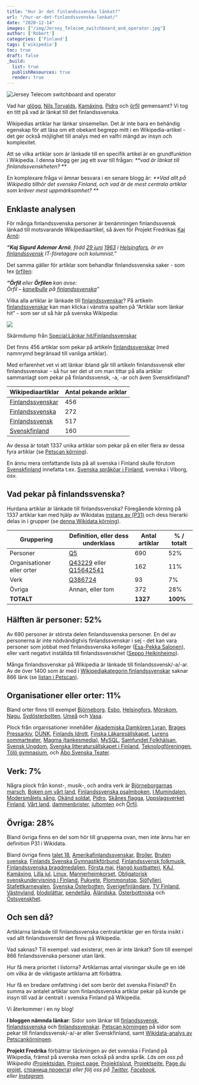 ```yaml
---
title: "Hur är det finlandssvenska länkat?"
url: "/hur-ar-det-finlandssvenska-lankat/"
date: "2020-12-14"
images: ["/img/Jersey_Telecom_switchboard_and_operator.jpg"]
author: ['Robert']
categories: ['Finland']
tags: ['wikipedia']
toc: true
draft: false
_build:
  list: true
  publishResources: true
  render: true
---
```


![Jersey Telecom switchboard and operator](/img/Jersey_Telecom_switchboard_and_operator.jpg)


Vad har [glögg](https://sv.wikipedia.org/wiki/Gl%C3%B6gg), [Nils Torvalds](https://sv.wikipedia.org/wiki/Nils_Torvalds), [Kamäxing](https://sv.wikipedia.org/wiki/Kamäxing), [Pidro](https://sv.wikipedia.org/wiki/Pidro) och [örfil](https://sv.wikipedia.org/wiki/Örfil) gemensamt? Vi tog en titt på vad är länkat till det finlandssvenska.

Wikipedias artiklar har länkar sinsemellan. Det är inte bara en behändig egenskap för att läsa om ett obekant begrepp mitt i en Wikipedia-artikel - det ger också möjlighet till analys med en valfri mängd av insyn och komplexitet. 

Att se vilka artiklar som är länkade till en specifik artikel är en grundfunktion i Wikipedia. I denna blogg ger jag ett svar till frågan: _**vad är länkat till finlandssvenskheten? **_

En komplexare fråga vi ämnar besvara i en senare blogg är: _**Vad allt på Wikipedia tillhör det svenska Finland, och vad är de mest centrala artiklar som kräver mest uppmärksamhet? **_

## Enklaste analysen

För många finlandssvenska personer är benämningen finlandssvensk länkad till motsvarande Wikipediaartikel, så även för Projekt Fredrikas [Kaj Arnö](https://sv.wikipedia.org/wiki/Kaj_Arn%C3%B6): 

_**“Kaj Sigurd Ademar Arnö**, född [29 juni](https://sv.wikipedia.org/wiki/29_juni) [1963](https://sv.wikipedia.org/wiki/1963) i [Helsingfors](https://sv.wikipedia.org/wiki/Helsingfors), är en [finlandssvensk](https://sv.wikipedia.org/wiki/Finlandssvensk) IT-företagare och kolumnist.”_

Det samma gäller för artiklar som behandlar finlandssvenska saker - som tex [örfilen](https://sv.wikipedia.org/wiki/%C3%96rfil): 

_**“Örfil** eller **Örfilen** kan avse:  
Örfil – [kanelbulle](https://sv.wikipedia.org/wiki/Kanelbulle) på [finlandssvenska](https://sv.wikipedia.org/wiki/Finlandssvenska)”_

Vilka alla artiklar är länkade till [finlandssvenskar](https://sv.wikipedia.org/wiki/Finlandssvenska)? På artikeln [finlandssvenskar](https://sv.wikipedia.org/wiki/Finlandssvenska) kan man klicka i vänstra spalten på “Artiklar som länkar hit” - som ser ut så här på svenska Wikipedia: 

![](https://lh3.googleusercontent.com/Xmf6a5GCzdosqdasJnfVNK4ZIaEwD9btoQuynm5ZQuTk5LxCZ1jFHquN1uyxpT-QB59ijKNgzW-QBLVaH9sRgeL-1SrsHlmZ179SFsejff2qBpPI4WR302C-8z2WZipgrNwkszRB)

Skärmdump från [Special:Länkar hit/Finlandssvenskar](https://sv.wikipedia.org/wiki/Special:L%C3%A4nkar_hit/Finlandssvenskar)

Det finns 456 artiklar som pekar på artikeln [finlandssvenskar](https://sv.wikipedia.org/wiki/Finlandssvenska) (med namnrymd begränsad till vanliga artiklar). 

Med erfarenhet vet vi att länkar ibland går till artikeln finlandssvensk eller finlandssvenskar - så hur ser det ut om man tittar på alla artiklar sammanlagt som pekar på finlandssvensk, -a, -ar och även Svenskfinland? 

|**Wikipediaartiklar**|**Antal pekande ariklar**|
|---|---|
|[Finlandssvenskar](https://sv.wikipedia.org/w/index.php?title=Special%3AL%C3%A4nkar+hit&limit=500&target=Finlandssvenskar&namespace=0)|456|
|[Finlandssvenska](https://sv.wikipedia.org/w/index.php?title=Special%3AL%C3%A4nkar+hit&limit=500&target=Finlandssvenska&namespace=0)|272|
|[Finlandssvensk](https://sv.wikipedia.org/w/index.php?title=Special:L%C3%A4nkar_hit/Finlandssvensk&namespace=0&limit=500&from=0)|517|
|[Svenskfinland](https://sv.wikipedia.org/w/index.php?title=Special%3AL%C3%A4nkar+hit&limit=500&target=Svenskfinland&namespace=0)|160|

Av dessa är totalt 1337 unika artiklar som pekar på en eller flera av dessa fyra artiklar (se [Petscan körning](https://petscan.wmflabs.org/?psid=17994203)). 

En ännu mera omfattande lista på all svenska i Finland skulle förutom [Svenskfinland](https://sv.wikipedia.org/wiki/Svenskfinland) innefatta t.ex. [Svenska språköar i Finland](https://sv.wikipedia.org/wiki/Svenska_spr%C3%A5k%C3%B6ar_i_Finland), svenska i Viborg, osv.

## Vad pekar på finlandssvenska?

Hurdana artiklar är länkade till finlandssvenska? Föregående körning på 1337 artiklar kan med hjälp av Wikidatas [instans av (P31)](https://www.wikidata.org/wiki/Property:P31) och dess hierarki delas in i grupper (se [denna Wikidata körning](https://query.wikidata.org/#%23%20Sidor%20som%20pekar%20p%C3%A5%20finlandssvensk%2F-a%2F-ar%20eller%20Svenskfinland%20p%C3%A5%20svenska%20Wikipedia%0ASELECT%20DISTINCT%20%3Fitem%20%3FitemLabel%20%3FgruppLabel%20%3Fwpsv%0AWHERE%20%0A%7B%0A%20%20VALUES%20%3Fitem%7Bwd%3AQ156749%20wd%3AQ21198%20wd%3AQ33384%20wd%3AQ33%20wd%3AQ1412%20wd%3AQ3361959%20wd%3AQ613979%20wd%3AQ1757%20wd%3AQ850%20wd%3AQ52062%20wd%3AQ9027%20wd%3AQ10676638%20wd%3AQ917874%20wd%3AQ153938%20wd%3AQ726673%20wd%3AQ34253%20wd%3AQ883628%20wd%3AQ7723658%20wd%3AQ1367643%20wd%3AQ949046%20wd%3AQ16%20wd%3AQ4129949%20wd%3AQ1077396%20wd%3AQ1420%20wd%3AQ56463%20wd%3AQ70428%20wd%3AQ503144%20wd%3AQ38511%20wd%3AQ1418787%20wd%3AQ1139319%20wd%3AQ25579%20wd%3AQ215339%20wd%3AQ162483%20wd%3AQ466595%20wd%3AQ356644%20wd%3AQ165192%20wd%3AQ106085%20wd%3AQ2083%20wd%3AQ5372%20wd%3AQ1681353%20wd%3AQ152306%20wd%3AQ2087%20wd%3AQ350183%20wd%3AQ29358%20wd%3AQ465687%20wd%3AQ5702%20wd%3AQ8188%20wd%3AQ444747%20wd%3AQ6894%20wd%3AQ6527%20wd%3AQ139549%20wd%3AQ845537%20wd%3AQ1974329%20wd%3AQ45682%20wd%3AQ315796%20wd%3AQ3776392%20wd%3AQ1461092%20wd%3AQ5083751%20wd%3AQ969743%20wd%3AQ434081%20wd%3AQ278490%20wd%3AQ435209%20wd%3AQ983641%20wd%3AQ29721%20wd%3AQ956350%20wd%3AQ457017%20wd%3AQ742599%20wd%3AQ6083142%20wd%3AQ6083150%20wd%3AQ465912%20wd%3AQ1800181%20wd%3AQ6210955%20wd%3AQ4962596%20wd%3AQ298714%20wd%3AQ313354%20wd%3AQ450909%20wd%3AQ34812%20wd%3AQ2024%20wd%3AQ1084421%20wd%3AQ586239%20wd%3AQ10304508%20wd%3AQ10686773%20wd%3AQ1805472%20wd%3AQ10684616%20wd%3AQ7056905%20wd%3AQ10728516%20wd%3AQ1546521%20wd%3AQ170284%20wd%3AQ4354509%20wd%3AQ1862893%20wd%3AQ54277%20wd%3AQ186206%20wd%3AQ10495574%20wd%3AQ3433569%20wd%3AQ10436574%20wd%3AQ47034%20wd%3AQ127623%20wd%3AQ208287%20wd%3AQ125080%20wd%3AQ4439%20wd%3AQ10512929%20wd%3AQ5711%20wd%3AQ154502%20wd%3AQ10404304%20wd%3AQ5712%20wd%3AQ181055%20wd%3AQ40858%20wd%3AQ1136594%20wd%3AQ3498971%20wd%3AQ203047%20wd%3AQ1756619%20wd%3AQ1412403%20wd%3AQ4357404%20wd%3AQ367780%20wd%3AQ489157%20wd%3AQ170087%20wd%3AQ639425%20wd%3AQ254979%20wd%3AQ12800%20wd%3AQ7989641%20wd%3AQ157552%20wd%3AQ12876%20wd%3AQ1215800%20wd%3AQ165651%20wd%3AQ918261%20wd%3AQ10495587%20wd%3AQ38712%20wd%3AQ21128%20wd%3AQ47499%20wd%3AQ26615%20wd%3AQ200982%20wd%3AQ161139%20wd%3AQ730475%20wd%3AQ101711%20wd%3AQ10532427%20wd%3AQ388%20wd%3AQ177456%20wd%3AQ10685649%20wd%3AQ1501828%20wd%3AQ267753%20wd%3AQ874515%20wd%3AQ2374098%20wd%3AQ498448%20wd%3AQ332219%20wd%3AQ790170%20wd%3AQ1977568%20wd%3AQ1426471%20wd%3AQ10499506%20wd%3AQ33046%20wd%3AQ2340333%20wd%3AQ4384332%20wd%3AQ390446%20wd%3AQ7833366%20wd%3AQ4354801%20wd%3AQ10493748%20wd%3AQ3434073%20wd%3AQ749418%20wd%3AQ10685841%20wd%3AQ3950%20wd%3AQ5584974%20wd%3AQ937984%20wd%3AQ10685548%20wd%3AQ1191714%20wd%3AQ717011%20wd%3AQ3088150%20wd%3AQ378302%20wd%3AQ236985%20wd%3AQ3440223%20wd%3AQ2127308%20wd%3AQ668885%20wd%3AQ594279%20wd%3AQ1370194%20wd%3AQ3513966%20wd%3AQ251868%20wd%3AQ3437710%20wd%3AQ26498%20wd%3AQ1307276%20wd%3AQ10714965%20wd%3AQ3364582%20wd%3AQ525967%20wd%3AQ10655224%20wd%3AQ6085027%20wd%3AQ1558586%20wd%3AQ748513%20wd%3AQ2620606%20wd%3AQ124969%20wd%3AQ5574506%20wd%3AQ39614%20wd%3AQ1745266%20wd%3AQ255208%20wd%3AQ477374%20wd%3AQ4845365%20wd%3AQ6171657%20wd%3AQ13400960%20wd%3AQ156904%20wd%3AQ5568284%20wd%3AQ211421%20wd%3AQ3509245%20wd%3AQ35512%20wd%3AQ4412237%20wd%3AQ2605274%20wd%3AQ544781%20wd%3AQ162760%20wd%3AQ1960285%20wd%3AQ269291%20wd%3AQ3365107%20wd%3AQ158590%20wd%3AQ4967243%20wd%3AQ17582%20wd%3AQ51597%20wd%3AQ51593%20wd%3AQ51606%20wd%3AQ2140646%20wd%3AQ161525%20wd%3AQ8079081%20wd%3AQ1149078%20wd%3AQ2418941%20wd%3AQ4102349%20wd%3AQ3751292%20wd%3AQ270803%20wd%3AQ215628%20wd%3AQ5482110%20wd%3AQ376292%20wd%3AQ769696%20wd%3AQ650570%20wd%3AQ15951606%20wd%3AQ157819%20wd%3AQ1185076%20wd%3AQ157078%20wd%3AQ4980339%20wd%3AQ3540859%20wd%3AQ2376564%20wd%3AQ727756%20wd%3AQ1005082%20wd%3AQ866890%20wd%3AQ6055766%20wd%3AQ326301%20wd%3AQ471307%20wd%3AQ4977388%20wd%3AQ247714%20wd%3AQ3195304%20wd%3AQ6196482%20wd%3AQ768017%20wd%3AQ1516883%20wd%3AQ15004%20wd%3AQ815830%20wd%3AQ2914822%20wd%3AQ1398812%20wd%3AQ10655290%20wd%3AQ10685838%20wd%3AQ280377%20wd%3AQ4355435%20wd%3AQ166171%20wd%3AQ1013619%20wd%3AQ990581%20wd%3AQ4978059%20wd%3AQ4412285%20wd%3AQ327042%20wd%3AQ2071948%20wd%3AQ2166499%20wd%3AQ10495419%20wd%3AQ4947508%20wd%3AQ993435%20wd%3AQ1760141%20wd%3AQ5769849%20wd%3AQ4983949%20wd%3AQ4950775%20wd%3AQ4412025%20wd%3AQ5962822%20wd%3AQ2280107%20wd%3AQ1404784%20wd%3AQ3740912%20wd%3AQ769544%20wd%3AQ180233%20wd%3AQ10484259%20wd%3AQ7899160%20wd%3AQ4979297%20wd%3AQ25777%20wd%3AQ10650514%20wd%3AQ990557%20wd%3AQ986318%20wd%3AQ1010030%20wd%3AQ203512%20wd%3AQ342530%20wd%3AQ1005071%20wd%3AQ999226%20wd%3AQ732159%20wd%3AQ6180825%20wd%3AQ10685558%20wd%3AQ208172%20wd%3AQ2542089%20wd%3AQ539722%20wd%3AQ186470%20wd%3AQ6252988%20wd%3AQ1327535%20wd%3AQ16866029%20wd%3AQ541180%20wd%3AQ3121051%20wd%3AQ4411468%20wd%3AQ1370166%20wd%3AQ5911719%20wd%3AQ4960804%20wd%3AQ5935981%20wd%3AQ10609246%20wd%3AQ314587%20wd%3AQ3321580%20wd%3AQ5822076%20wd%3AQ6191544%20wd%3AQ5711235%20wd%3AQ5969267%20wd%3AQ6041561%20wd%3AQ208584%20wd%3AQ5712862%20wd%3AQ4949153%20wd%3AQ215793%20wd%3AQ10548074%20wd%3AQ10718143%20wd%3AQ80998%20wd%3AQ10438241%20wd%3AQ4957653%20wd%3AQ5612870%20wd%3AQ4941482%20wd%3AQ100235356%20wd%3AQ41350%20wd%3AQ4941617%20wd%3AQ4355682%20wd%3AQ4942868%20wd%3AQ43633%20wd%3AQ1362152%20wd%3AQ1044817%20wd%3AQ5782206%20wd%3AQ1138172%20wd%3AQ1333005%20wd%3AQ237169%20wd%3AQ4973564%20wd%3AQ11890147%20wd%3AQ6193480%20wd%3AQ80973%20wd%3AQ1809582%20wd%3AQ5927407%20wd%3AQ10632399%20wd%3AQ4348311%20wd%3AQ1575641%20wd%3AQ6207629%20wd%3AQ1774399%20wd%3AQ1811970%20wd%3AQ3229479%20wd%3AQ7148033%20wd%3AQ6198559%20wd%3AQ1001768%20wd%3AQ5895473%20wd%3AQ7546810%20wd%3AQ927904%20wd%3AQ1353253%20wd%3AQ6236258%20wd%3AQ6094606%20wd%3AQ2597063%20wd%3AQ433068%20wd%3AQ5747619%20wd%3AQ6195304%20wd%3AQ4984055%20wd%3AQ4411191%20wd%3AQ6068803%20wd%3AQ4345821%20wd%3AQ6020443%20wd%3AQ10728217%20wd%3AQ4852710%20wd%3AQ2984048%20wd%3AQ4567319%20wd%3AQ4990560%20wd%3AQ922901%20wd%3AQ1381875%20wd%3AQ3310900%20wd%3AQ959898%20wd%3AQ126807%20wd%3AQ5621317%20wd%3AQ4768079%20wd%3AQ522797%20wd%3AQ133867%20wd%3AQ2983315%20wd%3AQ318198%20wd%3AQ193468%20wd%3AQ11880587%20wd%3AQ4412696%20wd%3AQ838697%20wd%3AQ926232%20wd%3AQ10718198%20wd%3AQ6333006%20wd%3AQ4455334%20wd%3AQ4976166%20wd%3AQ501352%20wd%3AQ568251%20wd%3AQ1721817%20wd%3AQ3375663%20wd%3AQ10472589%20wd%3AQ5811853%20wd%3AQ66388227%20wd%3AQ6056777%20wd%3AQ10662058%20wd%3AQ5920668%20wd%3AQ10547309%20wd%3AQ1618699%20wd%3AQ2655652%20wd%3AQ217722%20wd%3AQ1418226%20wd%3AQ4981064%20wd%3AQ10727556%20wd%3AQ334993%20wd%3AQ613467%20wd%3AQ6167032%20wd%3AQ5573058%20wd%3AQ5584811%20wd%3AQ10718690%20wd%3AQ4356147%20wd%3AQ4424640%20wd%3AQ4115002%20wd%3AQ10706887%20wd%3AQ378636%20wd%3AQ1232329%20wd%3AQ10403936%20wd%3AQ2687902%20wd%3AQ4987712%20wd%3AQ375093%20wd%3AQ146375%20wd%3AQ10511135%20wd%3AQ926046%20wd%3AQ10709182%20wd%3AQ733791%20wd%3AQ4356011%20wd%3AQ1190677%20wd%3AQ219044%20wd%3AQ10671324%20wd%3AQ4972936%20wd%3AQ30081%20wd%3AQ4349879%20wd%3AQ4349174%20wd%3AQ1797889%20wd%3AQ523543%20wd%3AQ5482184%20wd%3AQ2379706%20wd%3AQ4941380%20wd%3AQ5623543%20wd%3AQ708093%20wd%3AQ10577587%20wd%3AQ3442170%20wd%3AQ10556748%20wd%3AQ272170%20wd%3AQ10467347%20wd%3AQ656619%20wd%3AQ4521719%20wd%3AQ4521712%20wd%3AQ708911%20wd%3AQ4990064%20wd%3AQ4935808%20wd%3AQ3359408%20wd%3AQ4412615%20wd%3AQ4954424%20wd%3AQ5491208%20wd%3AQ44798%20wd%3AQ695738%20wd%3AQ1388058%20wd%3AQ983658%20wd%3AQ542420%20wd%3AQ381726%20wd%3AQ4937202%20wd%3AQ3247040%20wd%3AQ6702789%20wd%3AQ706158%20wd%3AQ10728608%20wd%3AQ5629896%20wd%3AQ10708168%20wd%3AQ713196%20wd%3AQ5543916%20wd%3AQ1794545%20wd%3AQ5711210%20wd%3AQ10589243%20wd%3AQ10665496%20wd%3AQ2074110%20wd%3AQ4950993%20wd%3AQ10726503%20wd%3AQ6083552%20wd%3AQ10649804%20wd%3AQ4954637%20wd%3AQ3375523%20wd%3AQ4412573%20wd%3AQ704505%20wd%3AQ5813871%20wd%3AQ5813876%20wd%3AQ157677%20wd%3AQ1211290%20wd%3AQ4206187%20wd%3AQ18291949%20wd%3AQ4353937%20wd%3AQ4357435%20wd%3AQ2585507%20wd%3AQ10418963%20wd%3AQ4760098%20wd%3AQ2914480%20wd%3AQ10499221%20wd%3AQ5568953%20wd%3AQ3288636%20wd%3AQ2593011%20wd%3AQ3499321%20wd%3AQ10639036%20wd%3AQ18924871%20wd%3AQ3480139%20wd%3AQ3555991%20wd%3AQ4968901%20wd%3AQ4200300%20wd%3AQ5809516%20wd%3AQ518896%20wd%3AQ3430390%20wd%3AQ10685601%20wd%3AQ10561778%20wd%3AQ3544500%20wd%3AQ627889%20wd%3AQ10531653%20wd%3AQ18449915%20wd%3AQ1362352%20wd%3AQ5941624%20wd%3AQ10648408%20wd%3AQ978758%20wd%3AQ10685087%20wd%3AQ10688031%20wd%3AQ4115633%20wd%3AQ10550533%20wd%3AQ3434032%20wd%3AQ2036941%20wd%3AQ6218421%20wd%3AQ938534%20wd%3AQ29787%20wd%3AQ5994760%20wd%3AQ5561370%20wd%3AQ3432435%20wd%3AQ384680%20wd%3AQ10568837%20wd%3AQ10686498%20wd%3AQ297954%20wd%3AQ271033%20wd%3AQ4956216%20wd%3AQ10549031%20wd%3AQ4717763%20wd%3AQ502907%20wd%3AQ162051%20wd%3AQ3054196%20wd%3AQ208324%20wd%3AQ6030716%20wd%3AQ386637%20wd%3AQ10501225%20wd%3AQ1342840%20wd%3AQ446308%20wd%3AQ10412233%20wd%3AQ2920215%20wd%3AQ3067249%20wd%3AQ10691660%20wd%3AQ10447383%20wd%3AQ2632947%20wd%3AQ518479%20wd%3AQ361810%20wd%3AQ4411847%20wd%3AQ5400516%20wd%3AQ4793036%20wd%3AQ503672%20wd%3AQ4961756%20wd%3AQ5816694%20wd%3AQ4354798%20wd%3AQ10669695%20wd%3AQ3735570%20wd%3AQ578398%20wd%3AQ30818%20wd%3AQ158947%20wd%3AQ5413089%20wd%3AQ49094909%20wd%3AQ5413897%20wd%3AQ6192093%20wd%3AQ6416283%20wd%3AQ10711502%20wd%3AQ697680%20wd%3AQ4939893%20wd%3AQ6026709%20wd%3AQ2463032%20wd%3AQ1813529%20wd%3AQ147861%20wd%3AQ162040%20wd%3AQ434320%20wd%3AQ6421374%20wd%3AQ10498075%20wd%3AQ10657864%20wd%3AQ7654934%20wd%3AQ10518432%20wd%3AQ1388503%20wd%3AQ6171400%20wd%3AQ5720008%20wd%3AQ5614500%20wd%3AQ10430705%20wd%3AQ5400761%20wd%3AQ5722805%20wd%3AQ126946%20wd%3AQ5957119%20wd%3AQ10550548%20wd%3AQ10572870%20wd%3AQ6201915%20wd%3AQ10495409%20wd%3AQ633371%20wd%3AQ5557681%20wd%3AQ2917639%20wd%3AQ4410996%20wd%3AQ4990690%20wd%3AQ5822729%20wd%3AQ189603%20wd%3AQ432789%20wd%3AQ4984622%20wd%3AQ10495422%20wd%3AQ333399%20wd%3AQ957314%20wd%3AQ3378429%20wd%3AQ10699747%20wd%3AQ4349506%20wd%3AQ10457208%20wd%3AQ6170001%20wd%3AQ18332624%20wd%3AQ5915864%20wd%3AQ6080891%20wd%3AQ629208%20wd%3AQ4349735%20wd%3AQ10431250%20wd%3AQ10516456%20wd%3AQ5737158%20wd%3AQ959307%20wd%3AQ10659424%20wd%3AQ4962589%20wd%3AQ159640%20wd%3AQ4352802%20wd%3AQ5229200%20wd%3AQ4411296%20wd%3AQ6237217%20wd%3AQ6093128%20wd%3AQ6068829%20wd%3AQ42037%20wd%3AQ6192098%20wd%3AQ3195295%20wd%3AQ1388565%20wd%3AQ4954301%20wd%3AQ10688449%20wd%3AQ3043628%20wd%3AQ2986117%20wd%3AQ4939978%20wd%3AQ4356895%20wd%3AQ2271104%20wd%3AQ10531473%20wd%3AQ10554997%20wd%3AQ10669423%20wd%3AQ1788243%20wd%3AQ4937043%20wd%3AQ10607887%20wd%3AQ10671926%20wd%3AQ10669976%20wd%3AQ5588628%20wd%3AQ5650465%20wd%3AQ10542885%20wd%3AQ10587280%20wd%3AQ4936358%20wd%3AQ2631840%20wd%3AQ11880042%20wd%3AQ4350224%20wd%3AQ1229469%20wd%3AQ4353724%20wd%3AQ1238358%20wd%3AQ10495376%20wd%3AQ2491030%20wd%3AQ1627962%20wd%3AQ10622037%20wd%3AQ10685007%20wd%3AQ66386628%20wd%3AQ10657445%20wd%3AQ4981950%20wd%3AQ711754%20wd%3AQ10685006%20wd%3AQ5979961%20wd%3AQ2944333%20wd%3AQ49095039%20wd%3AQ10467780%20wd%3AQ10728517%20wd%3AQ5978061%20wd%3AQ10495378%20wd%3AQ6225599%20wd%3AQ5456476%20wd%3AQ10524626%20wd%3AQ4990828%20wd%3AQ10495377%20wd%3AQ5559019%20wd%3AQ10495375%20wd%3AQ4354515%20wd%3AQ18334599%20wd%3AQ18291321%20wd%3AQ10475743%20wd%3AQ6218043%20wd%3AQ10546402%20wd%3AQ10602113%20wd%3AQ10725592%20wd%3AQ4115635%20wd%3AQ6047440%20wd%3AQ4118159%20wd%3AQ54879212%20wd%3AQ3742071%20wd%3AQ10495379%20wd%3AQ5564526%20wd%3AQ2498919%20wd%3AQ5797620%20wd%3AQ4965407%20wd%3AQ158933%20wd%3AQ10700009%20wd%3AQ4990509%20wd%3AQ3365601%20wd%3AQ3355299%20wd%3AQ2618532%20wd%3AQ10685751%20wd%3AQ10651351%20wd%3AQ4959406%20wd%3AQ10480283%20wd%3AQ6092378%20wd%3AQ4940940%20wd%3AQ6015786%20wd%3AQ6014885%20wd%3AQ3121041%20wd%3AQ5630011%20wd%3AQ16503223%20wd%3AQ5731022%20wd%3AQ3127253%20wd%3AQ31883651%20wd%3AQ3431677%20wd%3AQ10432187%20wd%3AQ156909%20wd%3AQ5899235%20wd%3AQ10685114%20wd%3AQ10551425%20wd%3AQ5581988%20wd%3AQ5737649%20wd%3AQ2708757%20wd%3AQ10655289%20wd%3AQ7104126%20wd%3AQ10497507%20wd%3AQ3426198%20wd%3AQ928815%20wd%3AQ4976317%20wd%3AQ240503%20wd%3AQ10685689%20wd%3AQ1827236%20wd%3AQ3929247%20wd%3AQ2688035%20wd%3AQ4978988%20wd%3AQ4970087%20wd%3AQ2619203%20wd%3AQ10718477%20wd%3AQ10726162%20wd%3AQ10489166%20wd%3AQ10539319%20wd%3AQ10543791%20wd%3AQ18663131%20wd%3AQ3593696%20wd%3AQ4574497%20wd%3AQ4564152%20wd%3AQ5802005%20wd%3AQ5973556%20wd%3AQ5403259%20wd%3AQ5799529%20wd%3AQ10718046%20wd%3AQ10727328%20wd%3AQ4981999%20wd%3AQ571539%20wd%3AQ10436542%20wd%3AQ4952745%20wd%3AQ6018726%20wd%3AQ10495603%20wd%3AQ10495374%20wd%3AQ6029622%20wd%3AQ10590578%20wd%3AQ10517225%20wd%3AQ1257462%20wd%3AQ10677241%20wd%3AQ17383808%20wd%3AQ5582743%20wd%3AQ5975330%20wd%3AQ4919786%20wd%3AQ5564118%20wd%3AQ4261958%20wd%3AQ10495420%20wd%3AQ4978943%20wd%3AQ6257678%20wd%3AQ5412195%20wd%3AQ6189179%20wd%3AQ10570967%20wd%3AQ10571253%20wd%3AQ948713%20wd%3AQ1318907%20wd%3AQ2805299%20wd%3AQ3503516%20wd%3AQ10411411%20wd%3AQ5774609%20wd%3AQ10667070%20wd%3AQ5954285%20wd%3AQ6004684%20wd%3AQ4990622%20wd%3AQ10686730%20wd%3AQ5450448%20wd%3AQ10570406%20wd%3AQ4980980%20wd%3AQ10540309%20wd%3AQ5979975%20wd%3AQ5783522%20wd%3AQ10551726%20wd%3AQ4962445%20wd%3AQ5796266%20wd%3AQ524595%20wd%3AQ4532003%20wd%3AQ10416908%20wd%3AQ1861908%20wd%3AQ6179946%20wd%3AQ5907265%20wd%3AQ6229189%20wd%3AQ5558799%20wd%3AQ5816212%20wd%3AQ892040%20wd%3AQ1806663%20wd%3AQ490865%20wd%3AQ10727338%20wd%3AQ10677815%20wd%3AQ19924411%20wd%3AQ5800070%20wd%3AQ10689159%20wd%3AQ5986246%20wd%3AQ5553770%20wd%3AQ10465508%20wd%3AQ10423786%20wd%3AQ5969855%20wd%3AQ4947029%20wd%3AQ5816223%20wd%3AQ10718682%20wd%3AQ5559459%20wd%3AQ6169101%20wd%3AQ3056425%20wd%3AQ4969260%20wd%3AQ1995327%20wd%3AQ10429494%20wd%3AQ56855058%20wd%3AQ10650896%20wd%3AQ5818581%20wd%3AQ6155062%20wd%3AQ10502498%20wd%3AQ4970646%20wd%3AQ871640%20wd%3AQ6191217%20wd%3AQ93760159%20wd%3AQ10434615%20wd%3AQ4938094%20wd%3AQ4935302%20wd%3AQ1208899%20wd%3AQ5486933%20wd%3AQ2580727%20wd%3AQ4354424%20wd%3AQ5407103%20wd%3AQ4939333%20wd%3AQ4937175%20wd%3AQ10684772%20wd%3AQ5317584%20wd%3AQ2053697%20wd%3AQ6205563%20wd%3AQ102071%20wd%3AQ4961250%20wd%3AQ1026388%20wd%3AQ1254176%20wd%3AQ5770380%20wd%3AQ5908718%20wd%3AQ10547560%20wd%3AQ1038599%20wd%3AQ10495418%20wd%3AQ4934135%20wd%3AQ4990374%20wd%3AQ10604726%20wd%3AQ6001453%20wd%3AQ5545276%20wd%3AQ14405085%20wd%3AQ526840%20wd%3AQ10495417%20wd%3AQ4990689%20wd%3AQ5610819%20wd%3AQ3462392%20wd%3AQ4956366%20wd%3AQ1336734%20wd%3AQ10699054%20wd%3AQ1081656%20wd%3AQ10682301%20wd%3AQ5615793%20wd%3AQ425967%20wd%3AQ5895403%20wd%3AQ1385771%20wd%3AQ5913928%20wd%3AQ4937208%20wd%3AQ41310%20wd%3AQ337533%20wd%3AQ901059%20wd%3AQ10498201%20wd%3AQ6180442%20wd%3AQ4353131%20wd%3AQ10430409%20wd%3AQ436856%20wd%3AQ1908828%20wd%3AQ5945455%20wd%3AQ4935086%20wd%3AQ4357081%20wd%3AQ13544%20wd%3AQ1785182%20wd%3AQ1284472%20wd%3AQ5780049%20wd%3AQ2850448%20wd%3AQ6020029%20wd%3AQ4962459%20wd%3AQ1503487%20wd%3AQ6204863%20wd%3AQ4962695%20wd%3AQ4410933%20wd%3AQ5983866%20wd%3AQ621213%20wd%3AQ4349149%20wd%3AQ4974799%20wd%3AQ5488384%20wd%3AQ5629711%20wd%3AQ6179198%20wd%3AQ5810416%20wd%3AQ3793124%20wd%3AQ617713%20wd%3AQ61045693%20wd%3AQ4949953%20wd%3AQ1381679%20wd%3AQ7222507%20wd%3AQ5490866%20wd%3AQ1552601%20wd%3AQ5628560%20wd%3AQ1523361%20wd%3AQ10714109%20wd%3AQ5579704%20wd%3AQ6395488%20wd%3AQ4948528%20wd%3AQ4948588%20wd%3AQ5742742%20wd%3AQ4940266%20wd%3AQ5545338%20wd%3AQ4971949%20wd%3AQ4134628%20wd%3AQ10511088%20wd%3AQ177853%20wd%3AQ4992482%20wd%3AQ5629967%20wd%3AQ5973192%20wd%3AQ10512764%20wd%3AQ945779%20wd%3AQ235269%20wd%3AQ4356167%20wd%3AQ10517221%20wd%3AQ10521894%20wd%3AQ4939853%20wd%3AQ10671338%20wd%3AQ935908%20wd%3AQ5603762%20wd%3AQ959150%20wd%3AQ20970333%20wd%3AQ4975374%20wd%3AQ5391674%20wd%3AQ5810842%20wd%3AQ4946675%20wd%3AQ4970578%20wd%3AQ5816821%20wd%3AQ10534862%20wd%3AQ149924%20wd%3AQ5828461%20wd%3AQ6049994%20wd%3AQ5722910%20wd%3AQ5940313%20wd%3AQ1153818%20wd%3AQ6097539%20wd%3AQ164230%20wd%3AQ5492784%20wd%3AQ10604276%20wd%3AQ4990378%20wd%3AQ4935864%20wd%3AQ5547188%20wd%3AQ10656155%20wd%3AQ4356456%20wd%3AQ1339977%20wd%3AQ4957593%20wd%3AQ10593375%20wd%3AQ1252052%20wd%3AQ10601980%20wd%3AQ10708033%20wd%3AQ10485273%20wd%3AQ6255136%20wd%3AQ10495372%20wd%3AQ10563467%20wd%3AQ10688017%20wd%3AQ10593177%20wd%3AQ3784949%20wd%3AQ3784703%20wd%3AQ10727081%20wd%3AQ4094058%20wd%3AQ6544417%20wd%3AQ2562992%20wd%3AQ10579141%20wd%3AQ16632940%20wd%3AQ18332873%20wd%3AQ18332623%20wd%3AQ16650188%20wd%3AQ8710798%20wd%3AQ213817%20wd%3AQ11859171%20wd%3AQ1258139%20wd%3AQ16596175%20wd%3AQ11850674%20wd%3AQ11851554%20wd%3AQ18334723%20wd%3AQ16596451%20wd%3AQ16502557%20wd%3AQ2123911%20wd%3AQ145795%20wd%3AQ2411613%20wd%3AQ15063081%20wd%3AQ16503773%20wd%3AQ11854950%20wd%3AQ1191746%20wd%3AQ12306364%20wd%3AQ16283073%20wd%3AQ15205502%20wd%3AQ15220398%20wd%3AQ11849682%20wd%3AQ16616203%20wd%3AQ16163097%20wd%3AQ1190704%20wd%3AQ16595521%20wd%3AQ18289872%20wd%3AQ16633165%20wd%3AQ16650595%20wd%3AQ16633427%20wd%3AQ16633518%20wd%3AQ11854998%20wd%3AQ18291651%20wd%3AQ19523051%20wd%3AQ53713%20wd%3AQ16650187%20wd%3AQ16287177%20wd%3AQ11880589%20wd%3AQ16092724%20wd%3AQ18333459%20wd%3AQ16268990%20wd%3AQ16496894%20wd%3AQ4766190%20wd%3AQ16945389%20wd%3AQ17048719%20wd%3AQ11863477%20wd%3AQ5406079%20wd%3AQ18242760%20wd%3AQ18238936%20wd%3AQ18238272%20wd%3AQ18289779%20wd%3AQ18242417%20wd%3AQ18330972%20wd%3AQ17277428%20wd%3AQ11876321%20wd%3AQ18334275%20wd%3AQ11854153%20wd%3AQ7037187%20wd%3AQ18239231%20wd%3AQ128449%20wd%3AQ11862105%20wd%3AQ17382237%20wd%3AQ18242082%20wd%3AQ16169058%20wd%3AQ5399572%20wd%3AQ18275111%20wd%3AQ18238246%20wd%3AQ11897898%20wd%3AQ17380296%20wd%3AQ11851780%20wd%3AQ11881446%20wd%3AQ18245414%20wd%3AQ11865390%20wd%3AQ18449177%20wd%3AQ18450267%20wd%3AQ18449800%20wd%3AQ18451421%20wd%3AQ18450467%20wd%3AQ19978297%20wd%3AQ19977873%20wd%3AQ19977593%20wd%3AQ19978884%20wd%3AQ18589760%20wd%3AQ18589722%20wd%3AQ18589707%20wd%3AQ13635577%20wd%3AQ11900540%20wd%3AQ19977830%20wd%3AQ5476210%20wd%3AQ16187060%20wd%3AQ10493395%20wd%3AQ11854932%20wd%3AQ19293697%20wd%3AQ5413382%20wd%3AQ19977922%20wd%3AQ5480004%20wd%3AQ5039707%20wd%3AQ31884648%20wd%3AQ28153804%20wd%3AQ31885153%20wd%3AQ31885155%20wd%3AQ31885160%20wd%3AQ16205459%20wd%3AQ354897%20wd%3AQ31885471%20wd%3AQ18633801%20wd%3AQ23721130%20wd%3AQ21014581%20wd%3AQ11871014%20wd%3AQ11853390%20wd%3AQ21758299%20wd%3AQ24018497%20wd%3AQ2867245%20wd%3AQ31887320%20wd%3AQ17382161%20wd%3AQ2403577%20wd%3AQ28153962%20wd%3AQ28153964%20wd%3AQ5393712%20wd%3AQ22676510%20wd%3AQ11855011%20wd%3AQ11857038%20wd%3AQ3138363%20wd%3AQ23989221%20wd%3AQ24005826%20wd%3AQ28153982%20wd%3AQ20744177%20wd%3AQ6758158%20wd%3AQ5481309%20wd%3AQ17383407%20wd%3AQ22696164%20wd%3AQ24340275%20wd%3AQ11854301%20wd%3AQ17380389%20wd%3AQ24285916%20wd%3AQ24816806%20wd%3AQ26253665%20wd%3AQ11854150%20wd%3AQ16338161%20wd%3AQ26270846%20wd%3AQ11866775%20wd%3AQ24194861%20wd%3AQ26994341%20wd%3AQ26921019%20wd%3AQ11869379%20wd%3AQ31890047%20wd%3AQ27130929%20wd%3AQ18690501%20wd%3AQ21016666%20wd%3AQ11866431%20wd%3AQ31895867%20wd%3AQ28025812%20wd%3AQ20254135%20wd%3AQ28056041%20wd%3AQ11866514%20wd%3AQ28650254%20wd%3AQ28840211%20wd%3AQ31897995%20wd%3AQ31898066%20wd%3AQ31897110%20wd%3AQ11885835%20wd%3AQ17381713%20wd%3AQ29964039%20wd%3AQ30064044%20wd%3AQ30106683%20wd%3AQ6348774%20wd%3AQ11901151%20wd%3AQ16989708%20wd%3AQ2428274%20wd%3AQ6809614%20wd%3AQ49097227%20wd%3AQ28720638%20wd%3AQ37011485%20wd%3AQ49097945%20wd%3AQ1195448%20wd%3AQ42393540%20wd%3AQ42393557%20wd%3AQ49098867%20wd%3AQ41793671%20wd%3AQ28070936%20wd%3AQ42393791%20wd%3AQ42799078%20wd%3AQ42903937%20wd%3AQ49101169%20wd%3AQ27219432%20wd%3AQ49101633%20wd%3AQ11850823%20wd%3AQ47457588%20wd%3AQ23019961%20wd%3AQ44140722%20wd%3AQ49103344%20wd%3AQ250858%20wd%3AQ17380762%20wd%3AQ47913258%20wd%3AQ49103821%20wd%3AQ18690720%20wd%3AQ11856738%20wd%3AQ50348769%20wd%3AQ48976176%20wd%3AQ50374719%20wd%3AQ20251257%20wd%3AQ51757055%20wd%3AQ56300837%20wd%3AQ56300855%20wd%3AQ5394904%20wd%3AQ21483169%20wd%3AQ11892392%20wd%3AQ11859476%20wd%3AQ55065700%20wd%3AQ11865869%20wd%3AQ11900935%20wd%3AQ55177485%20wd%3AQ55204370%20wd%3AQ55387673%20wd%3AQ11859373%20wd%3AQ55387699%20wd%3AQ55743659%20wd%3AQ7157557%20wd%3AQ55743671%20wd%3AQ11860869%20wd%3AQ5486666%20wd%3AQ13569943%20wd%3AQ11883977%20wd%3AQ38922594%20wd%3AQ56088236%20wd%3AQ56301774%20wd%3AQ56301802%20wd%3AQ56301803%20wd%3AQ56072828%20wd%3AQ56241762%20wd%3AQ20252863%20wd%3AQ4412501%20wd%3AQ47542022%20wd%3AQ60967951%20wd%3AQ56661036%20wd%3AQ60968021%20wd%3AQ60968253%20wd%3AQ42662063%20wd%3AQ19818305%20wd%3AQ57817328%20wd%3AQ7037443%20wd%3AQ58298191%20wd%3AQ59210927%20wd%3AQ16984981%20wd%3AQ51729926%20wd%3AQ59830652%20wd%3AQ60215375%20wd%3AQ60484827%20wd%3AQ11857605%20wd%3AQ60462845%20wd%3AQ60823216%20wd%3AQ11874563%20wd%3AQ53758325%20wd%3AQ49155152%20wd%3AQ61657962%20wd%3AQ61982961%20wd%3AQ63246887%20wd%3AQ55394130%20wd%3AQ754984%20wd%3AQ3425361%20wd%3AQ16298827%20wd%3AQ11858058%20wd%3AQ56856304%20wd%3AQ65195454%20wd%3AQ64399962%20wd%3AQ55589697%20wd%3AQ11889623%20wd%3AQ11880845%20wd%3AQ78973270%20wd%3AQ56880066%20wd%3AQ5478273%20wd%3AQ363176%20wd%3AQ11887569%20wd%3AQ69580372%20wd%3AQ78981732%20wd%3AQ85382754%20wd%3AQ63708658%20wd%3AQ74794230%20wd%3AQ15647023%20wd%3AQ17380766%20wd%3AQ76593267%20wd%3AQ77305779%20wd%3AQ79314997%20wd%3AQ11854667%20wd%3AQ1363713%20wd%3AQ62063515%20wd%3AQ5483150%20wd%3AQ56402402%20wd%3AQ83852904%20wd%3AQ11860764%20wd%3AQ84352823%20wd%3AQ84475217%20wd%3AQ1966129%20wd%3AQ28919148%20wd%3AQ86944636%20wd%3AQ11850207%20wd%3AQ87720305%20wd%3AQ31664759%20wd%3AQ16168710%20wd%3AQ95683960%20wd%3AQ96475238%20wd%3AQ96479415%20wd%3AQ53581797%20wd%3AQ96774974%20wd%3AQ16160563%20wd%3AQ11886973%20wd%3AQ98092521%20wd%3AQ98382214%20wd%3AQ98399724%20wd%3AQ98399875%20wd%3AQ98966160%20wd%3AQ99539381%20wd%3AQ28028730%20wd%3AQ100962860%20wd%3AQ103744106%20wd%3AQ16991387%7D%0A%23%20%20OPTIONAL%20%7B%20%3Fitem%20wdt%3AP31%20%3Finstanceof%7D%0A%20%20OPTIONAL%20%7B%20%3Fitem%20wdt%3AP31%20wd%3AQ5%20.%20%20BIND%28%22person%22%20as%20%3Fgrupp%29%20%7D%0A%20%20OPTIONAL%20%7B%20%3Fitem%20wdt%3AP31%2Fwdt%3AP279%2a%20wd%3AQ15642541%20.%20hint%3APrior%20hint%3Agearing%20%22forward%22%20.%20BIND%28%22ort%22%20as%20%3Fgrupp%29%20%7D%0A%20%20OPTIONAL%20%7B%20%3Fitem%20wdt%3AP31%2Fwdt%3AP279%2a%20wd%3AQ43229%20.%20hint%3APrior%20hint%3Agearing%20%22forward%22%20.%20BIND%28%22organisation%22%20as%20%3Fgrupp%29%20%7D%0A%20%20OPTIONAL%20%7B%20%3Fitem%20wdt%3AP31%2Fwdt%3AP279%2a%20wd%3AQ386724%20.%20hint%3APrior%20hint%3Agearing%20%22forward%22%20.%20BIND%28%22verk%22%20as%20%3Fgrupp%29%20%7D%0A%0A%20%20OPTIONAL%20%7B%3Fwpsv%20schema%3Aabout%20%3Fitem%20.%20%3Fwpsv%20schema%3AisPartOf%20%3Chttps%3A%2F%2Fsv.wikipedia.org%2F%3E.%7D%0A%20%20%0A%20%20SERVICE%20wikibase%3Alabel%20%7B%20bd%3AserviceParam%20wikibase%3Alanguage%20%22sv%2Cfi%2Cen%2Cde%22.%20%7D%0A%20%20%0A%7DORDER%20BY%20%3FitemLabel%20%3FtypeLabel%20%3FinstanceofLabel)).

|**Gruppering**|**Definition, eller dess underklass**|**Antal artiklar**|**% / totalt**|
|---|---|---|---|
|Personer|[Q5](https://www.wikidata.org/wiki/Q5)|690|52%|
|Organisationer eller orter|[Q43229](https://www.wikidata.org/wiki/Q43229) eller [Q15642541](https://www.wikidata.org/wiki/Q15642541)|162|11%|
|Verk|[Q386724](https://www.wikidata.org/wiki/Q386724)|93|7%|
|Övriga|Annan, eller tom|372|28%|
|**TOTALT**||**1327**|**100%**|

## Hälften är personer: 52%

Av 690 personer är största delen finlandssvenska personer. En del av personerna är inte nödvändigtvis finlandssvenskar i sej - det kan vara personer som jobbat med finlandssvenska kolleger ([Esa-Pekka Salonen](https://sv.wikipedia.org/wiki/Esa-Pekka_Salonen)), eller varit negativt inställda till finlandssvenskhet ([Seppo Heikinheimo](https://sv.wikipedia.org/wiki/Seppo_Heikinheimo)). 

Många finlandssvenskar på Wikipedia är länkade till finlandssvensk/-a/-ar. Av de över 1400 som är med i [Wikipediakategorin finlandssvenskar](https://sv.wikipedia.org/wiki/Kategori:Finlandssvenskar) saknar 866 länk (se [listan i Petscan)](https://petscan.wmflabs.org/?psid=17994415).

## Organisationer eller orter: 11%

Bland orter finns till exempel [Björneborg](https://sv.wikipedia.org/wiki/Bj%C3%B6rneborg), [Esbo](https://sv.wikipedia.org/wiki/Esbo), [Helsingfors](https://sv.wikipedia.org/wiki/Helsingfors), [Mörskom](https://sv.wikipedia.org/wiki/M%C3%B6rskom), [Nagu](https://sv.wikipedia.org/wiki/Nagu), [Sydösterbotten](https://sv.wikipedia.org/wiki/Syd%C3%B6sterbotten), [Umeå](https://sv.wikipedia.org/wiki/Ume%C3%A5) och [Vasa](https://sv.wikipedia.org/wiki/Vasa). 

Plock från organisationer innehåller [Akademiska Damkören Lyran](https://sv.wikipedia.org/wiki/Akademiska_Damk%C3%B6ren_Lyran), [Brages Pressarkiv](https://sv.wikipedia.org/wiki/Brages_Pressarkiv), [DUNK](https://sv.wikipedia.org/wiki/DUNK), [Finlands Idrott](https://sv.wikipedia.org/wiki/Finlands_Idrott), [Finska Läkaresällskapet](https://sv.wikipedia.org/wiki/Finska_L%C3%A4kares%C3%A4llskapet), [Lurens sommarteater](https://sv.wikipedia.org/wiki/Lurens_sommarteater), [Magma (tankesmedja)](https://sv.wikipedia.org/wiki/Magma_(tankesmedja)), [MySQL](https://sv.wikipedia.org/wiki/MySQL), [Samfundet Folkhälsan](https://sv.wikipedia.org/wiki/Samfundet_Folkh%C3%A4lsan), [Svensk Ungdom](https://sv.wikipedia.org/wiki/Svensk_Ungdom), [Svenska litteratursällskapet i Finland](https://sv.wikipedia.org/wiki/Svenska_litteraturs%C3%A4llskapet_i_Finland), [Teknologföreningen](https://sv.wikipedia.org/wiki/Teknologf%C3%B6reningen), [Tölö gymnasium](https://sv.wikipedia.org/wiki/T%C3%B6l%C3%B6_gymnasium), och [Åbo Svenska Teater](https://sv.wikipedia.org/wiki/%C3%85bo_Svenska_Teater). 

## Verk: 7%

Några plock från konst-, musik-, och andra verk är [Björneborgarnas marsch](https://sv.wikipedia.org/wiki/Bj%C3%B6rneborgarnas_marsch), [Boken om vårt land](https://sv.wikipedia.org/wiki/Boken_om_v%C3%A5rt_land), [Finlandssvenska psalmboken](https://sv.wikipedia.org/wiki/Finlandssvenska_psalmboken), [I Mumindalen](https://sv.wikipedia.org/wiki/I_Mumindalen), [Modersmålets sång](https://sv.wikipedia.org/wiki/Modersm%C3%A5lets_s%C3%A5ng), [Okänd soldat](https://sv.wikipedia.org/wiki/Ok%C3%A4nd_soldat), [Pidro](https://sv.wikipedia.org/wiki/Pidro), [Skånes flagga](https://sv.wikipedia.org/wiki/Skånes_flagga), [Uppslagsverket Finland](https://sv.wikipedia.org/wiki/Uppslagsverket_Finland), [Vårt land](https://sv.wikipedia.org/wiki/Vårt_land), [dammenbrister](https://sv.wikipedia.org/wiki/dammenbrister), [jultomten](https://sv.wikipedia.org/wiki/jultomten) och [Örfil](https://sv.wikipedia.org/wiki/örfil). 

## Övriga: 28%

Bland övriga finns en del som hör till grupperna ovan, men inte ännu har en definition P31 i Wikidata. 

Bland övriga finns [talet 18](https://sv.wikipedia.org/wiki/18_(tal)), [Amerikafinlandssvenskar](https://sv.wikipedia.org/wiki/Amerikafinlandssvenskar), [Broiler](https://sv.wikipedia.org/wiki/Broiler), [Bruten svenska](https://sv.wikipedia.org/wiki/Bruten_svenska), [Finlands Svenska Gymnastikförbund](https://sv.wikipedia.org/wiki/Finlands_Svenska_Gymnastikf%C3%B6rbund), [Finlandssvensk folkmusik](https://sv.wikipedia.org/wiki/Finlandssvensk_folkmusik), [Finlandssvenska bragdmedaljen](https://sv.wikipedia.org/wiki/Finlandssvenska_bragdmedaljen), [Första maj](https://sv.wikipedia.org/wiki/F%C3%B6rsta_maj), [Hangö kustbatteri](https://sv.wikipedia.org/wiki/Hang%C3%B6_kustbatteri), [KAJ](https://sv.wikipedia.org/wiki/Kaj), [Kamäxing](https://sv.wikipedia.org/wiki/Kam%C3%A4xing), [Lilla jul](https://sv.wikipedia.org/wiki/Lilla_jul), [Linux](https://sv.wikipedia.org/wiki/Linux), [Mannerheimkorset](https://sv.wikipedia.org/wiki/Mannerheimkorset), [Obligatorisk svenskundervisning i Finland](https://sv.wikipedia.org/wiki/Obligatorisk_svenskundervisning_i_Finland), [Pukvete](https://sv.wikipedia.org/wiki/Pukvete), [Plommonstop](https://sv.wikipedia.org/wiki/Plommonstop), [Sjöfylleri](https://sv.wikipedia.org/wiki/Sj%C3%B6fylleri), [Stafettkarnevalen](https://sv.wikipedia.org/wiki/Stafettkarnevalen), [Svenska Österbotten](https://sv.wikipedia.org/wiki/Svenska_%C3%96sterbotten), [Sverigefinländare](https://sv.wikipedia.org/wiki/Sverigefinl%C3%A4ndare), [TV Finland](https://sv.wikipedia.org/wiki/TV_Finland), [Västnyland](https://sv.wikipedia.org/wiki/V%C3%A4stnyland), [blodplättar](https://sv.wikipedia.org/wiki/Blodpl%C3%A4ttar_(matr%C3%A4tt)), [pendeltåg](https://sv.wikipedia.org/wiki/Pendelt%C3%A5g), [Åländska](https://sv.wikipedia.org/wiki/%C3%85l%C3%A4ndska), [Österbottniska](https://sv.wikipedia.org/wiki/%C3%96sterbottniska) och [Östsvenskhet](https://sv.wikipedia.org/wiki/%C3%96stsvenskhet). 

## Och sen då?

Artiklarna länkade till finlandssvenska centralartiklar ger en första insikt i vad allt finlandssvenskt det finns på Wikipedia. 

Vad saknas? Till exempel: vad existerar, men är inte länkat? Som till exempel 866 finlandssvenska personer utan länk.

Hur få mera prioritet i listorna? Artiklarnas antal visningar skulle ge en idé om vilka är de viktigaste artiklarna att förbättra.

Hur få en bredare omfattning i det som berör det svenska Finland? En summa av antalet artiklar som finlandssvenska artiklar pekar på kunde ge insyn till vad är centralt i svenska Finland på Wikipedia.

Vi återkommer i en ny blog!

**I bloggen nämnda länkar**: Sidor som länkar till [finlandssvensk](https://sv.wikipedia.org/wiki/Special:L%C3%A4nkar_hit/Finlandssvensk), [finlandssvenska](https://sv.wikipedia.org/wiki/Special:L%C3%A4nkar_hit/Finlandssvenska) och [finlandssvenskar](https://sv.wikipedia.org/wiki/Special:L%C3%A4nkar_hit/Finlandssvenskar). [Petscan körningen](https://petscan.wmflabs.org/?psid=17994203) på sidor som pekar till finlandssvensk/-a/-ar eller Svenskfinland, samt [Wikidata-analys av Petscankörningen](https://query.wikidata.org/#%23%20Sidor%20som%20pekar%20p%C3%A5%20finlandssvensk%2F-a%2F-ar%20eller%20Svenskfinland%20p%C3%A5%20svenska%20Wikipedia%0ASELECT%20DISTINCT%20%3Fitem%20%3FitemLabel%20%3FgruppLabel%20%3Fwpsv%0AWHERE%20%0A%7B%0A%20%20VALUES%20%3Fitem%7Bwd%3AQ156749%20wd%3AQ21198%20wd%3AQ33384%20wd%3AQ33%20wd%3AQ1412%20wd%3AQ3361959%20wd%3AQ613979%20wd%3AQ1757%20wd%3AQ850%20wd%3AQ52062%20wd%3AQ9027%20wd%3AQ10676638%20wd%3AQ917874%20wd%3AQ153938%20wd%3AQ726673%20wd%3AQ34253%20wd%3AQ883628%20wd%3AQ7723658%20wd%3AQ1367643%20wd%3AQ949046%20wd%3AQ16%20wd%3AQ4129949%20wd%3AQ1077396%20wd%3AQ1420%20wd%3AQ56463%20wd%3AQ70428%20wd%3AQ503144%20wd%3AQ38511%20wd%3AQ1418787%20wd%3AQ1139319%20wd%3AQ25579%20wd%3AQ215339%20wd%3AQ162483%20wd%3AQ466595%20wd%3AQ356644%20wd%3AQ165192%20wd%3AQ106085%20wd%3AQ2083%20wd%3AQ5372%20wd%3AQ1681353%20wd%3AQ152306%20wd%3AQ2087%20wd%3AQ350183%20wd%3AQ29358%20wd%3AQ465687%20wd%3AQ5702%20wd%3AQ8188%20wd%3AQ444747%20wd%3AQ6894%20wd%3AQ6527%20wd%3AQ139549%20wd%3AQ845537%20wd%3AQ1974329%20wd%3AQ45682%20wd%3AQ315796%20wd%3AQ3776392%20wd%3AQ1461092%20wd%3AQ5083751%20wd%3AQ969743%20wd%3AQ434081%20wd%3AQ278490%20wd%3AQ435209%20wd%3AQ983641%20wd%3AQ29721%20wd%3AQ956350%20wd%3AQ457017%20wd%3AQ742599%20wd%3AQ6083142%20wd%3AQ6083150%20wd%3AQ465912%20wd%3AQ1800181%20wd%3AQ6210955%20wd%3AQ4962596%20wd%3AQ298714%20wd%3AQ313354%20wd%3AQ450909%20wd%3AQ34812%20wd%3AQ2024%20wd%3AQ1084421%20wd%3AQ586239%20wd%3AQ10304508%20wd%3AQ10686773%20wd%3AQ1805472%20wd%3AQ10684616%20wd%3AQ7056905%20wd%3AQ10728516%20wd%3AQ1546521%20wd%3AQ170284%20wd%3AQ4354509%20wd%3AQ1862893%20wd%3AQ54277%20wd%3AQ186206%20wd%3AQ10495574%20wd%3AQ3433569%20wd%3AQ10436574%20wd%3AQ47034%20wd%3AQ127623%20wd%3AQ208287%20wd%3AQ125080%20wd%3AQ4439%20wd%3AQ10512929%20wd%3AQ5711%20wd%3AQ154502%20wd%3AQ10404304%20wd%3AQ5712%20wd%3AQ181055%20wd%3AQ40858%20wd%3AQ1136594%20wd%3AQ3498971%20wd%3AQ203047%20wd%3AQ1756619%20wd%3AQ1412403%20wd%3AQ4357404%20wd%3AQ367780%20wd%3AQ489157%20wd%3AQ170087%20wd%3AQ639425%20wd%3AQ254979%20wd%3AQ12800%20wd%3AQ7989641%20wd%3AQ157552%20wd%3AQ12876%20wd%3AQ1215800%20wd%3AQ165651%20wd%3AQ918261%20wd%3AQ10495587%20wd%3AQ38712%20wd%3AQ21128%20wd%3AQ47499%20wd%3AQ26615%20wd%3AQ200982%20wd%3AQ161139%20wd%3AQ730475%20wd%3AQ101711%20wd%3AQ10532427%20wd%3AQ388%20wd%3AQ177456%20wd%3AQ10685649%20wd%3AQ1501828%20wd%3AQ267753%20wd%3AQ874515%20wd%3AQ2374098%20wd%3AQ498448%20wd%3AQ332219%20wd%3AQ790170%20wd%3AQ1977568%20wd%3AQ1426471%20wd%3AQ10499506%20wd%3AQ33046%20wd%3AQ2340333%20wd%3AQ4384332%20wd%3AQ390446%20wd%3AQ7833366%20wd%3AQ4354801%20wd%3AQ10493748%20wd%3AQ3434073%20wd%3AQ749418%20wd%3AQ10685841%20wd%3AQ3950%20wd%3AQ5584974%20wd%3AQ937984%20wd%3AQ10685548%20wd%3AQ1191714%20wd%3AQ717011%20wd%3AQ3088150%20wd%3AQ378302%20wd%3AQ236985%20wd%3AQ3440223%20wd%3AQ2127308%20wd%3AQ668885%20wd%3AQ594279%20wd%3AQ1370194%20wd%3AQ3513966%20wd%3AQ251868%20wd%3AQ3437710%20wd%3AQ26498%20wd%3AQ1307276%20wd%3AQ10714965%20wd%3AQ3364582%20wd%3AQ525967%20wd%3AQ10655224%20wd%3AQ6085027%20wd%3AQ1558586%20wd%3AQ748513%20wd%3AQ2620606%20wd%3AQ124969%20wd%3AQ5574506%20wd%3AQ39614%20wd%3AQ1745266%20wd%3AQ255208%20wd%3AQ477374%20wd%3AQ4845365%20wd%3AQ6171657%20wd%3AQ13400960%20wd%3AQ156904%20wd%3AQ5568284%20wd%3AQ211421%20wd%3AQ3509245%20wd%3AQ35512%20wd%3AQ4412237%20wd%3AQ2605274%20wd%3AQ544781%20wd%3AQ162760%20wd%3AQ1960285%20wd%3AQ269291%20wd%3AQ3365107%20wd%3AQ158590%20wd%3AQ4967243%20wd%3AQ17582%20wd%3AQ51597%20wd%3AQ51593%20wd%3AQ51606%20wd%3AQ2140646%20wd%3AQ161525%20wd%3AQ8079081%20wd%3AQ1149078%20wd%3AQ2418941%20wd%3AQ4102349%20wd%3AQ3751292%20wd%3AQ270803%20wd%3AQ215628%20wd%3AQ5482110%20wd%3AQ376292%20wd%3AQ769696%20wd%3AQ650570%20wd%3AQ15951606%20wd%3AQ157819%20wd%3AQ1185076%20wd%3AQ157078%20wd%3AQ4980339%20wd%3AQ3540859%20wd%3AQ2376564%20wd%3AQ727756%20wd%3AQ1005082%20wd%3AQ866890%20wd%3AQ6055766%20wd%3AQ326301%20wd%3AQ471307%20wd%3AQ4977388%20wd%3AQ247714%20wd%3AQ3195304%20wd%3AQ6196482%20wd%3AQ768017%20wd%3AQ1516883%20wd%3AQ15004%20wd%3AQ815830%20wd%3AQ2914822%20wd%3AQ1398812%20wd%3AQ10655290%20wd%3AQ10685838%20wd%3AQ280377%20wd%3AQ4355435%20wd%3AQ166171%20wd%3AQ1013619%20wd%3AQ990581%20wd%3AQ4978059%20wd%3AQ4412285%20wd%3AQ327042%20wd%3AQ2071948%20wd%3AQ2166499%20wd%3AQ10495419%20wd%3AQ4947508%20wd%3AQ993435%20wd%3AQ1760141%20wd%3AQ5769849%20wd%3AQ4983949%20wd%3AQ4950775%20wd%3AQ4412025%20wd%3AQ5962822%20wd%3AQ2280107%20wd%3AQ1404784%20wd%3AQ3740912%20wd%3AQ769544%20wd%3AQ180233%20wd%3AQ10484259%20wd%3AQ7899160%20wd%3AQ4979297%20wd%3AQ25777%20wd%3AQ10650514%20wd%3AQ990557%20wd%3AQ986318%20wd%3AQ1010030%20wd%3AQ203512%20wd%3AQ342530%20wd%3AQ1005071%20wd%3AQ999226%20wd%3AQ732159%20wd%3AQ6180825%20wd%3AQ10685558%20wd%3AQ208172%20wd%3AQ2542089%20wd%3AQ539722%20wd%3AQ186470%20wd%3AQ6252988%20wd%3AQ1327535%20wd%3AQ16866029%20wd%3AQ541180%20wd%3AQ3121051%20wd%3AQ4411468%20wd%3AQ1370166%20wd%3AQ5911719%20wd%3AQ4960804%20wd%3AQ5935981%20wd%3AQ10609246%20wd%3AQ314587%20wd%3AQ3321580%20wd%3AQ5822076%20wd%3AQ6191544%20wd%3AQ5711235%20wd%3AQ5969267%20wd%3AQ6041561%20wd%3AQ208584%20wd%3AQ5712862%20wd%3AQ4949153%20wd%3AQ215793%20wd%3AQ10548074%20wd%3AQ10718143%20wd%3AQ80998%20wd%3AQ10438241%20wd%3AQ4957653%20wd%3AQ5612870%20wd%3AQ4941482%20wd%3AQ100235356%20wd%3AQ41350%20wd%3AQ4941617%20wd%3AQ4355682%20wd%3AQ4942868%20wd%3AQ43633%20wd%3AQ1362152%20wd%3AQ1044817%20wd%3AQ5782206%20wd%3AQ1138172%20wd%3AQ1333005%20wd%3AQ237169%20wd%3AQ4973564%20wd%3AQ11890147%20wd%3AQ6193480%20wd%3AQ80973%20wd%3AQ1809582%20wd%3AQ5927407%20wd%3AQ10632399%20wd%3AQ4348311%20wd%3AQ1575641%20wd%3AQ6207629%20wd%3AQ1774399%20wd%3AQ1811970%20wd%3AQ3229479%20wd%3AQ7148033%20wd%3AQ6198559%20wd%3AQ1001768%20wd%3AQ5895473%20wd%3AQ7546810%20wd%3AQ927904%20wd%3AQ1353253%20wd%3AQ6236258%20wd%3AQ6094606%20wd%3AQ2597063%20wd%3AQ433068%20wd%3AQ5747619%20wd%3AQ6195304%20wd%3AQ4984055%20wd%3AQ4411191%20wd%3AQ6068803%20wd%3AQ4345821%20wd%3AQ6020443%20wd%3AQ10728217%20wd%3AQ4852710%20wd%3AQ2984048%20wd%3AQ4567319%20wd%3AQ4990560%20wd%3AQ922901%20wd%3AQ1381875%20wd%3AQ3310900%20wd%3AQ959898%20wd%3AQ126807%20wd%3AQ5621317%20wd%3AQ4768079%20wd%3AQ522797%20wd%3AQ133867%20wd%3AQ2983315%20wd%3AQ318198%20wd%3AQ193468%20wd%3AQ11880587%20wd%3AQ4412696%20wd%3AQ838697%20wd%3AQ926232%20wd%3AQ10718198%20wd%3AQ6333006%20wd%3AQ4455334%20wd%3AQ4976166%20wd%3AQ501352%20wd%3AQ568251%20wd%3AQ1721817%20wd%3AQ3375663%20wd%3AQ10472589%20wd%3AQ5811853%20wd%3AQ66388227%20wd%3AQ6056777%20wd%3AQ10662058%20wd%3AQ5920668%20wd%3AQ10547309%20wd%3AQ1618699%20wd%3AQ2655652%20wd%3AQ217722%20wd%3AQ1418226%20wd%3AQ4981064%20wd%3AQ10727556%20wd%3AQ334993%20wd%3AQ613467%20wd%3AQ6167032%20wd%3AQ5573058%20wd%3AQ5584811%20wd%3AQ10718690%20wd%3AQ4356147%20wd%3AQ4424640%20wd%3AQ4115002%20wd%3AQ10706887%20wd%3AQ378636%20wd%3AQ1232329%20wd%3AQ10403936%20wd%3AQ2687902%20wd%3AQ4987712%20wd%3AQ375093%20wd%3AQ146375%20wd%3AQ10511135%20wd%3AQ926046%20wd%3AQ10709182%20wd%3AQ733791%20wd%3AQ4356011%20wd%3AQ1190677%20wd%3AQ219044%20wd%3AQ10671324%20wd%3AQ4972936%20wd%3AQ30081%20wd%3AQ4349879%20wd%3AQ4349174%20wd%3AQ1797889%20wd%3AQ523543%20wd%3AQ5482184%20wd%3AQ2379706%20wd%3AQ4941380%20wd%3AQ5623543%20wd%3AQ708093%20wd%3AQ10577587%20wd%3AQ3442170%20wd%3AQ10556748%20wd%3AQ272170%20wd%3AQ10467347%20wd%3AQ656619%20wd%3AQ4521719%20wd%3AQ4521712%20wd%3AQ708911%20wd%3AQ4990064%20wd%3AQ4935808%20wd%3AQ3359408%20wd%3AQ4412615%20wd%3AQ4954424%20wd%3AQ5491208%20wd%3AQ44798%20wd%3AQ695738%20wd%3AQ1388058%20wd%3AQ983658%20wd%3AQ542420%20wd%3AQ381726%20wd%3AQ4937202%20wd%3AQ3247040%20wd%3AQ6702789%20wd%3AQ706158%20wd%3AQ10728608%20wd%3AQ5629896%20wd%3AQ10708168%20wd%3AQ713196%20wd%3AQ5543916%20wd%3AQ1794545%20wd%3AQ5711210%20wd%3AQ10589243%20wd%3AQ10665496%20wd%3AQ2074110%20wd%3AQ4950993%20wd%3AQ10726503%20wd%3AQ6083552%20wd%3AQ10649804%20wd%3AQ4954637%20wd%3AQ3375523%20wd%3AQ4412573%20wd%3AQ704505%20wd%3AQ5813871%20wd%3AQ5813876%20wd%3AQ157677%20wd%3AQ1211290%20wd%3AQ4206187%20wd%3AQ18291949%20wd%3AQ4353937%20wd%3AQ4357435%20wd%3AQ2585507%20wd%3AQ10418963%20wd%3AQ4760098%20wd%3AQ2914480%20wd%3AQ10499221%20wd%3AQ5568953%20wd%3AQ3288636%20wd%3AQ2593011%20wd%3AQ3499321%20wd%3AQ10639036%20wd%3AQ18924871%20wd%3AQ3480139%20wd%3AQ3555991%20wd%3AQ4968901%20wd%3AQ4200300%20wd%3AQ5809516%20wd%3AQ518896%20wd%3AQ3430390%20wd%3AQ10685601%20wd%3AQ10561778%20wd%3AQ3544500%20wd%3AQ627889%20wd%3AQ10531653%20wd%3AQ18449915%20wd%3AQ1362352%20wd%3AQ5941624%20wd%3AQ10648408%20wd%3AQ978758%20wd%3AQ10685087%20wd%3AQ10688031%20wd%3AQ4115633%20wd%3AQ10550533%20wd%3AQ3434032%20wd%3AQ2036941%20wd%3AQ6218421%20wd%3AQ938534%20wd%3AQ29787%20wd%3AQ5994760%20wd%3AQ5561370%20wd%3AQ3432435%20wd%3AQ384680%20wd%3AQ10568837%20wd%3AQ10686498%20wd%3AQ297954%20wd%3AQ271033%20wd%3AQ4956216%20wd%3AQ10549031%20wd%3AQ4717763%20wd%3AQ502907%20wd%3AQ162051%20wd%3AQ3054196%20wd%3AQ208324%20wd%3AQ6030716%20wd%3AQ386637%20wd%3AQ10501225%20wd%3AQ1342840%20wd%3AQ446308%20wd%3AQ10412233%20wd%3AQ2920215%20wd%3AQ3067249%20wd%3AQ10691660%20wd%3AQ10447383%20wd%3AQ2632947%20wd%3AQ518479%20wd%3AQ361810%20wd%3AQ4411847%20wd%3AQ5400516%20wd%3AQ4793036%20wd%3AQ503672%20wd%3AQ4961756%20wd%3AQ5816694%20wd%3AQ4354798%20wd%3AQ10669695%20wd%3AQ3735570%20wd%3AQ578398%20wd%3AQ30818%20wd%3AQ158947%20wd%3AQ5413089%20wd%3AQ49094909%20wd%3AQ5413897%20wd%3AQ6192093%20wd%3AQ6416283%20wd%3AQ10711502%20wd%3AQ697680%20wd%3AQ4939893%20wd%3AQ6026709%20wd%3AQ2463032%20wd%3AQ1813529%20wd%3AQ147861%20wd%3AQ162040%20wd%3AQ434320%20wd%3AQ6421374%20wd%3AQ10498075%20wd%3AQ10657864%20wd%3AQ7654934%20wd%3AQ10518432%20wd%3AQ1388503%20wd%3AQ6171400%20wd%3AQ5720008%20wd%3AQ5614500%20wd%3AQ10430705%20wd%3AQ5400761%20wd%3AQ5722805%20wd%3AQ126946%20wd%3AQ5957119%20wd%3AQ10550548%20wd%3AQ10572870%20wd%3AQ6201915%20wd%3AQ10495409%20wd%3AQ633371%20wd%3AQ5557681%20wd%3AQ2917639%20wd%3AQ4410996%20wd%3AQ4990690%20wd%3AQ5822729%20wd%3AQ189603%20wd%3AQ432789%20wd%3AQ4984622%20wd%3AQ10495422%20wd%3AQ333399%20wd%3AQ957314%20wd%3AQ3378429%20wd%3AQ10699747%20wd%3AQ4349506%20wd%3AQ10457208%20wd%3AQ6170001%20wd%3AQ18332624%20wd%3AQ5915864%20wd%3AQ6080891%20wd%3AQ629208%20wd%3AQ4349735%20wd%3AQ10431250%20wd%3AQ10516456%20wd%3AQ5737158%20wd%3AQ959307%20wd%3AQ10659424%20wd%3AQ4962589%20wd%3AQ159640%20wd%3AQ4352802%20wd%3AQ5229200%20wd%3AQ4411296%20wd%3AQ6237217%20wd%3AQ6093128%20wd%3AQ6068829%20wd%3AQ42037%20wd%3AQ6192098%20wd%3AQ3195295%20wd%3AQ1388565%20wd%3AQ4954301%20wd%3AQ10688449%20wd%3AQ3043628%20wd%3AQ2986117%20wd%3AQ4939978%20wd%3AQ4356895%20wd%3AQ2271104%20wd%3AQ10531473%20wd%3AQ10554997%20wd%3AQ10669423%20wd%3AQ1788243%20wd%3AQ4937043%20wd%3AQ10607887%20wd%3AQ10671926%20wd%3AQ10669976%20wd%3AQ5588628%20wd%3AQ5650465%20wd%3AQ10542885%20wd%3AQ10587280%20wd%3AQ4936358%20wd%3AQ2631840%20wd%3AQ11880042%20wd%3AQ4350224%20wd%3AQ1229469%20wd%3AQ4353724%20wd%3AQ1238358%20wd%3AQ10495376%20wd%3AQ2491030%20wd%3AQ1627962%20wd%3AQ10622037%20wd%3AQ10685007%20wd%3AQ66386628%20wd%3AQ10657445%20wd%3AQ4981950%20wd%3AQ711754%20wd%3AQ10685006%20wd%3AQ5979961%20wd%3AQ2944333%20wd%3AQ49095039%20wd%3AQ10467780%20wd%3AQ10728517%20wd%3AQ5978061%20wd%3AQ10495378%20wd%3AQ6225599%20wd%3AQ5456476%20wd%3AQ10524626%20wd%3AQ4990828%20wd%3AQ10495377%20wd%3AQ5559019%20wd%3AQ10495375%20wd%3AQ4354515%20wd%3AQ18334599%20wd%3AQ18291321%20wd%3AQ10475743%20wd%3AQ6218043%20wd%3AQ10546402%20wd%3AQ10602113%20wd%3AQ10725592%20wd%3AQ4115635%20wd%3AQ6047440%20wd%3AQ4118159%20wd%3AQ54879212%20wd%3AQ3742071%20wd%3AQ10495379%20wd%3AQ5564526%20wd%3AQ2498919%20wd%3AQ5797620%20wd%3AQ4965407%20wd%3AQ158933%20wd%3AQ10700009%20wd%3AQ4990509%20wd%3AQ3365601%20wd%3AQ3355299%20wd%3AQ2618532%20wd%3AQ10685751%20wd%3AQ10651351%20wd%3AQ4959406%20wd%3AQ10480283%20wd%3AQ6092378%20wd%3AQ4940940%20wd%3AQ6015786%20wd%3AQ6014885%20wd%3AQ3121041%20wd%3AQ5630011%20wd%3AQ16503223%20wd%3AQ5731022%20wd%3AQ3127253%20wd%3AQ31883651%20wd%3AQ3431677%20wd%3AQ10432187%20wd%3AQ156909%20wd%3AQ5899235%20wd%3AQ10685114%20wd%3AQ10551425%20wd%3AQ5581988%20wd%3AQ5737649%20wd%3AQ2708757%20wd%3AQ10655289%20wd%3AQ7104126%20wd%3AQ10497507%20wd%3AQ3426198%20wd%3AQ928815%20wd%3AQ4976317%20wd%3AQ240503%20wd%3AQ10685689%20wd%3AQ1827236%20wd%3AQ3929247%20wd%3AQ2688035%20wd%3AQ4978988%20wd%3AQ4970087%20wd%3AQ2619203%20wd%3AQ10718477%20wd%3AQ10726162%20wd%3AQ10489166%20wd%3AQ10539319%20wd%3AQ10543791%20wd%3AQ18663131%20wd%3AQ3593696%20wd%3AQ4574497%20wd%3AQ4564152%20wd%3AQ5802005%20wd%3AQ5973556%20wd%3AQ5403259%20wd%3AQ5799529%20wd%3AQ10718046%20wd%3AQ10727328%20wd%3AQ4981999%20wd%3AQ571539%20wd%3AQ10436542%20wd%3AQ4952745%20wd%3AQ6018726%20wd%3AQ10495603%20wd%3AQ10495374%20wd%3AQ6029622%20wd%3AQ10590578%20wd%3AQ10517225%20wd%3AQ1257462%20wd%3AQ10677241%20wd%3AQ17383808%20wd%3AQ5582743%20wd%3AQ5975330%20wd%3AQ4919786%20wd%3AQ5564118%20wd%3AQ4261958%20wd%3AQ10495420%20wd%3AQ4978943%20wd%3AQ6257678%20wd%3AQ5412195%20wd%3AQ6189179%20wd%3AQ10570967%20wd%3AQ10571253%20wd%3AQ948713%20wd%3AQ1318907%20wd%3AQ2805299%20wd%3AQ3503516%20wd%3AQ10411411%20wd%3AQ5774609%20wd%3AQ10667070%20wd%3AQ5954285%20wd%3AQ6004684%20wd%3AQ4990622%20wd%3AQ10686730%20wd%3AQ5450448%20wd%3AQ10570406%20wd%3AQ4980980%20wd%3AQ10540309%20wd%3AQ5979975%20wd%3AQ5783522%20wd%3AQ10551726%20wd%3AQ4962445%20wd%3AQ5796266%20wd%3AQ524595%20wd%3AQ4532003%20wd%3AQ10416908%20wd%3AQ1861908%20wd%3AQ6179946%20wd%3AQ5907265%20wd%3AQ6229189%20wd%3AQ5558799%20wd%3AQ5816212%20wd%3AQ892040%20wd%3AQ1806663%20wd%3AQ490865%20wd%3AQ10727338%20wd%3AQ10677815%20wd%3AQ19924411%20wd%3AQ5800070%20wd%3AQ10689159%20wd%3AQ5986246%20wd%3AQ5553770%20wd%3AQ10465508%20wd%3AQ10423786%20wd%3AQ5969855%20wd%3AQ4947029%20wd%3AQ5816223%20wd%3AQ10718682%20wd%3AQ5559459%20wd%3AQ6169101%20wd%3AQ3056425%20wd%3AQ4969260%20wd%3AQ1995327%20wd%3AQ10429494%20wd%3AQ56855058%20wd%3AQ10650896%20wd%3AQ5818581%20wd%3AQ6155062%20wd%3AQ10502498%20wd%3AQ4970646%20wd%3AQ871640%20wd%3AQ6191217%20wd%3AQ93760159%20wd%3AQ10434615%20wd%3AQ4938094%20wd%3AQ4935302%20wd%3AQ1208899%20wd%3AQ5486933%20wd%3AQ2580727%20wd%3AQ4354424%20wd%3AQ5407103%20wd%3AQ4939333%20wd%3AQ4937175%20wd%3AQ10684772%20wd%3AQ5317584%20wd%3AQ2053697%20wd%3AQ6205563%20wd%3AQ102071%20wd%3AQ4961250%20wd%3AQ1026388%20wd%3AQ1254176%20wd%3AQ5770380%20wd%3AQ5908718%20wd%3AQ10547560%20wd%3AQ1038599%20wd%3AQ10495418%20wd%3AQ4934135%20wd%3AQ4990374%20wd%3AQ10604726%20wd%3AQ6001453%20wd%3AQ5545276%20wd%3AQ14405085%20wd%3AQ526840%20wd%3AQ10495417%20wd%3AQ4990689%20wd%3AQ5610819%20wd%3AQ3462392%20wd%3AQ4956366%20wd%3AQ1336734%20wd%3AQ10699054%20wd%3AQ1081656%20wd%3AQ10682301%20wd%3AQ5615793%20wd%3AQ425967%20wd%3AQ5895403%20wd%3AQ1385771%20wd%3AQ5913928%20wd%3AQ4937208%20wd%3AQ41310%20wd%3AQ337533%20wd%3AQ901059%20wd%3AQ10498201%20wd%3AQ6180442%20wd%3AQ4353131%20wd%3AQ10430409%20wd%3AQ436856%20wd%3AQ1908828%20wd%3AQ5945455%20wd%3AQ4935086%20wd%3AQ4357081%20wd%3AQ13544%20wd%3AQ1785182%20wd%3AQ1284472%20wd%3AQ5780049%20wd%3AQ2850448%20wd%3AQ6020029%20wd%3AQ4962459%20wd%3AQ1503487%20wd%3AQ6204863%20wd%3AQ4962695%20wd%3AQ4410933%20wd%3AQ5983866%20wd%3AQ621213%20wd%3AQ4349149%20wd%3AQ4974799%20wd%3AQ5488384%20wd%3AQ5629711%20wd%3AQ6179198%20wd%3AQ5810416%20wd%3AQ3793124%20wd%3AQ617713%20wd%3AQ61045693%20wd%3AQ4949953%20wd%3AQ1381679%20wd%3AQ7222507%20wd%3AQ5490866%20wd%3AQ1552601%20wd%3AQ5628560%20wd%3AQ1523361%20wd%3AQ10714109%20wd%3AQ5579704%20wd%3AQ6395488%20wd%3AQ4948528%20wd%3AQ4948588%20wd%3AQ5742742%20wd%3AQ4940266%20wd%3AQ5545338%20wd%3AQ4971949%20wd%3AQ4134628%20wd%3AQ10511088%20wd%3AQ177853%20wd%3AQ4992482%20wd%3AQ5629967%20wd%3AQ5973192%20wd%3AQ10512764%20wd%3AQ945779%20wd%3AQ235269%20wd%3AQ4356167%20wd%3AQ10517221%20wd%3AQ10521894%20wd%3AQ4939853%20wd%3AQ10671338%20wd%3AQ935908%20wd%3AQ5603762%20wd%3AQ959150%20wd%3AQ20970333%20wd%3AQ4975374%20wd%3AQ5391674%20wd%3AQ5810842%20wd%3AQ4946675%20wd%3AQ4970578%20wd%3AQ5816821%20wd%3AQ10534862%20wd%3AQ149924%20wd%3AQ5828461%20wd%3AQ6049994%20wd%3AQ5722910%20wd%3AQ5940313%20wd%3AQ1153818%20wd%3AQ6097539%20wd%3AQ164230%20wd%3AQ5492784%20wd%3AQ10604276%20wd%3AQ4990378%20wd%3AQ4935864%20wd%3AQ5547188%20wd%3AQ10656155%20wd%3AQ4356456%20wd%3AQ1339977%20wd%3AQ4957593%20wd%3AQ10593375%20wd%3AQ1252052%20wd%3AQ10601980%20wd%3AQ10708033%20wd%3AQ10485273%20wd%3AQ6255136%20wd%3AQ10495372%20wd%3AQ10563467%20wd%3AQ10688017%20wd%3AQ10593177%20wd%3AQ3784949%20wd%3AQ3784703%20wd%3AQ10727081%20wd%3AQ4094058%20wd%3AQ6544417%20wd%3AQ2562992%20wd%3AQ10579141%20wd%3AQ16632940%20wd%3AQ18332873%20wd%3AQ18332623%20wd%3AQ16650188%20wd%3AQ8710798%20wd%3AQ213817%20wd%3AQ11859171%20wd%3AQ1258139%20wd%3AQ16596175%20wd%3AQ11850674%20wd%3AQ11851554%20wd%3AQ18334723%20wd%3AQ16596451%20wd%3AQ16502557%20wd%3AQ2123911%20wd%3AQ145795%20wd%3AQ2411613%20wd%3AQ15063081%20wd%3AQ16503773%20wd%3AQ11854950%20wd%3AQ1191746%20wd%3AQ12306364%20wd%3AQ16283073%20wd%3AQ15205502%20wd%3AQ15220398%20wd%3AQ11849682%20wd%3AQ16616203%20wd%3AQ16163097%20wd%3AQ1190704%20wd%3AQ16595521%20wd%3AQ18289872%20wd%3AQ16633165%20wd%3AQ16650595%20wd%3AQ16633427%20wd%3AQ16633518%20wd%3AQ11854998%20wd%3AQ18291651%20wd%3AQ19523051%20wd%3AQ53713%20wd%3AQ16650187%20wd%3AQ16287177%20wd%3AQ11880589%20wd%3AQ16092724%20wd%3AQ18333459%20wd%3AQ16268990%20wd%3AQ16496894%20wd%3AQ4766190%20wd%3AQ16945389%20wd%3AQ17048719%20wd%3AQ11863477%20wd%3AQ5406079%20wd%3AQ18242760%20wd%3AQ18238936%20wd%3AQ18238272%20wd%3AQ18289779%20wd%3AQ18242417%20wd%3AQ18330972%20wd%3AQ17277428%20wd%3AQ11876321%20wd%3AQ18334275%20wd%3AQ11854153%20wd%3AQ7037187%20wd%3AQ18239231%20wd%3AQ128449%20wd%3AQ11862105%20wd%3AQ17382237%20wd%3AQ18242082%20wd%3AQ16169058%20wd%3AQ5399572%20wd%3AQ18275111%20wd%3AQ18238246%20wd%3AQ11897898%20wd%3AQ17380296%20wd%3AQ11851780%20wd%3AQ11881446%20wd%3AQ18245414%20wd%3AQ11865390%20wd%3AQ18449177%20wd%3AQ18450267%20wd%3AQ18449800%20wd%3AQ18451421%20wd%3AQ18450467%20wd%3AQ19978297%20wd%3AQ19977873%20wd%3AQ19977593%20wd%3AQ19978884%20wd%3AQ18589760%20wd%3AQ18589722%20wd%3AQ18589707%20wd%3AQ13635577%20wd%3AQ11900540%20wd%3AQ19977830%20wd%3AQ5476210%20wd%3AQ16187060%20wd%3AQ10493395%20wd%3AQ11854932%20wd%3AQ19293697%20wd%3AQ5413382%20wd%3AQ19977922%20wd%3AQ5480004%20wd%3AQ5039707%20wd%3AQ31884648%20wd%3AQ28153804%20wd%3AQ31885153%20wd%3AQ31885155%20wd%3AQ31885160%20wd%3AQ16205459%20wd%3AQ354897%20wd%3AQ31885471%20wd%3AQ18633801%20wd%3AQ23721130%20wd%3AQ21014581%20wd%3AQ11871014%20wd%3AQ11853390%20wd%3AQ21758299%20wd%3AQ24018497%20wd%3AQ2867245%20wd%3AQ31887320%20wd%3AQ17382161%20wd%3AQ2403577%20wd%3AQ28153962%20wd%3AQ28153964%20wd%3AQ5393712%20wd%3AQ22676510%20wd%3AQ11855011%20wd%3AQ11857038%20wd%3AQ3138363%20wd%3AQ23989221%20wd%3AQ24005826%20wd%3AQ28153982%20wd%3AQ20744177%20wd%3AQ6758158%20wd%3AQ5481309%20wd%3AQ17383407%20wd%3AQ22696164%20wd%3AQ24340275%20wd%3AQ11854301%20wd%3AQ17380389%20wd%3AQ24285916%20wd%3AQ24816806%20wd%3AQ26253665%20wd%3AQ11854150%20wd%3AQ16338161%20wd%3AQ26270846%20wd%3AQ11866775%20wd%3AQ24194861%20wd%3AQ26994341%20wd%3AQ26921019%20wd%3AQ11869379%20wd%3AQ31890047%20wd%3AQ27130929%20wd%3AQ18690501%20wd%3AQ21016666%20wd%3AQ11866431%20wd%3AQ31895867%20wd%3AQ28025812%20wd%3AQ20254135%20wd%3AQ28056041%20wd%3AQ11866514%20wd%3AQ28650254%20wd%3AQ28840211%20wd%3AQ31897995%20wd%3AQ31898066%20wd%3AQ31897110%20wd%3AQ11885835%20wd%3AQ17381713%20wd%3AQ29964039%20wd%3AQ30064044%20wd%3AQ30106683%20wd%3AQ6348774%20wd%3AQ11901151%20wd%3AQ16989708%20wd%3AQ2428274%20wd%3AQ6809614%20wd%3AQ49097227%20wd%3AQ28720638%20wd%3AQ37011485%20wd%3AQ49097945%20wd%3AQ1195448%20wd%3AQ42393540%20wd%3AQ42393557%20wd%3AQ49098867%20wd%3AQ41793671%20wd%3AQ28070936%20wd%3AQ42393791%20wd%3AQ42799078%20wd%3AQ42903937%20wd%3AQ49101169%20wd%3AQ27219432%20wd%3AQ49101633%20wd%3AQ11850823%20wd%3AQ47457588%20wd%3AQ23019961%20wd%3AQ44140722%20wd%3AQ49103344%20wd%3AQ250858%20wd%3AQ17380762%20wd%3AQ47913258%20wd%3AQ49103821%20wd%3AQ18690720%20wd%3AQ11856738%20wd%3AQ50348769%20wd%3AQ48976176%20wd%3AQ50374719%20wd%3AQ20251257%20wd%3AQ51757055%20wd%3AQ56300837%20wd%3AQ56300855%20wd%3AQ5394904%20wd%3AQ21483169%20wd%3AQ11892392%20wd%3AQ11859476%20wd%3AQ55065700%20wd%3AQ11865869%20wd%3AQ11900935%20wd%3AQ55177485%20wd%3AQ55204370%20wd%3AQ55387673%20wd%3AQ11859373%20wd%3AQ55387699%20wd%3AQ55743659%20wd%3AQ7157557%20wd%3AQ55743671%20wd%3AQ11860869%20wd%3AQ5486666%20wd%3AQ13569943%20wd%3AQ11883977%20wd%3AQ38922594%20wd%3AQ56088236%20wd%3AQ56301774%20wd%3AQ56301802%20wd%3AQ56301803%20wd%3AQ56072828%20wd%3AQ56241762%20wd%3AQ20252863%20wd%3AQ4412501%20wd%3AQ47542022%20wd%3AQ60967951%20wd%3AQ56661036%20wd%3AQ60968021%20wd%3AQ60968253%20wd%3AQ42662063%20wd%3AQ19818305%20wd%3AQ57817328%20wd%3AQ7037443%20wd%3AQ58298191%20wd%3AQ59210927%20wd%3AQ16984981%20wd%3AQ51729926%20wd%3AQ59830652%20wd%3AQ60215375%20wd%3AQ60484827%20wd%3AQ11857605%20wd%3AQ60462845%20wd%3AQ60823216%20wd%3AQ11874563%20wd%3AQ53758325%20wd%3AQ49155152%20wd%3AQ61657962%20wd%3AQ61982961%20wd%3AQ63246887%20wd%3AQ55394130%20wd%3AQ754984%20wd%3AQ3425361%20wd%3AQ16298827%20wd%3AQ11858058%20wd%3AQ56856304%20wd%3AQ65195454%20wd%3AQ64399962%20wd%3AQ55589697%20wd%3AQ11889623%20wd%3AQ11880845%20wd%3AQ78973270%20wd%3AQ56880066%20wd%3AQ5478273%20wd%3AQ363176%20wd%3AQ11887569%20wd%3AQ69580372%20wd%3AQ78981732%20wd%3AQ85382754%20wd%3AQ63708658%20wd%3AQ74794230%20wd%3AQ15647023%20wd%3AQ17380766%20wd%3AQ76593267%20wd%3AQ77305779%20wd%3AQ79314997%20wd%3AQ11854667%20wd%3AQ1363713%20wd%3AQ62063515%20wd%3AQ5483150%20wd%3AQ56402402%20wd%3AQ83852904%20wd%3AQ11860764%20wd%3AQ84352823%20wd%3AQ84475217%20wd%3AQ1966129%20wd%3AQ28919148%20wd%3AQ86944636%20wd%3AQ11850207%20wd%3AQ87720305%20wd%3AQ31664759%20wd%3AQ16168710%20wd%3AQ95683960%20wd%3AQ96475238%20wd%3AQ96479415%20wd%3AQ53581797%20wd%3AQ96774974%20wd%3AQ16160563%20wd%3AQ11886973%20wd%3AQ98092521%20wd%3AQ98382214%20wd%3AQ98399724%20wd%3AQ98399875%20wd%3AQ98966160%20wd%3AQ99539381%20wd%3AQ28028730%20wd%3AQ100962860%20wd%3AQ103744106%20wd%3AQ16991387%7D%0A%23%20%20OPTIONAL%20%7B%20%3Fitem%20wdt%3AP31%20%3Finstanceof%7D%0A%20%20OPTIONAL%20%7B%20%3Fitem%20wdt%3AP31%20wd%3AQ5%20.%20%20BIND%28%22person%22%20as%20%3Fgrupp%29%20%7D%0A%20%20OPTIONAL%20%7B%20%3Fitem%20wdt%3AP31%2Fwdt%3AP279%2a%20wd%3AQ15642541%20.%20hint%3APrior%20hint%3Agearing%20%22forward%22%20.%20BIND%28%22ort%22%20as%20%3Fgrupp%29%20%7D%0A%20%20OPTIONAL%20%7B%20%3Fitem%20wdt%3AP31%2Fwdt%3AP279%2a%20wd%3AQ43229%20.%20hint%3APrior%20hint%3Agearing%20%22forward%22%20.%20BIND%28%22organisation%22%20as%20%3Fgrupp%29%20%7D%0A%20%20OPTIONAL%20%7B%20%3Fitem%20wdt%3AP31%2Fwdt%3AP279%2a%20wd%3AQ386724%20.%20hint%3APrior%20hint%3Agearing%20%22forward%22%20.%20BIND%28%22verk%22%20as%20%3Fgrupp%29%20%7D%0A%0A%20%20OPTIONAL%20%7B%3Fwpsv%20schema%3Aabout%20%3Fitem%20.%20%3Fwpsv%20schema%3AisPartOf%20%3Chttps%3A%2F%2Fsv.wikipedia.org%2F%3E.%7D%0A%20%20%0A%20%20SERVICE%20wikibase%3Alabel%20%7B%20bd%3AserviceParam%20wikibase%3Alanguage%20%22sv%2Cfi%2Cen%2Cde%22.%20%7D%0A%20%20%0A%7DORDER%20BY%20%3FitemLabel%20%3FtypeLabel%20%3FinstanceofLabel).

**Projekt Fredrika** förbättrar täckningen av det svenska i Finland på Wikipedia, främst på svenska men också på andra språk. _Läs om oss på Wikipedia (_[Projektsidan](https://sv.wikipedia.org/wiki/Wikipedia:Projekt_Fredrika), [Project page](https://en.wikipedia.org/wiki/Wikipedia:Projekt_Fredrika), [Projektisivut](https://fi.wikipedia.org/wiki/Wikipedia:Projekt_Fredrika), [Projektseite](https://de.wikipedia.org/wiki/Wikipedia:Projekt_Fredrika), [Page du projet](https://fr.wikipedia.org/wiki/Wikipedia:Projekt_Fredrika), [страница проекта](https://ru.wikipedia.org/wiki/Wikipedia:Projekt_Fredrika)) _eller följ oss på [Twitter](https://twitter.com/projektfredrika), [Facebook](https://www.facebook.com/projektfredrika/), eller [Instagram](http://instagram.com/projektfredrika)._